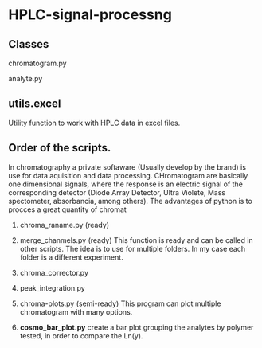# HPLC-signal-processng


## Classes
chromatogram.py

analyte.py



## utils.excel
Utility function to work with HPLC data in excel files.





## Order of the scripts.

In chromatography a private softaware (Usually develop by the brand) is use for
data aquisition and data processing. CHromatogram are basically one dimensional 
signals, where the response is an electric signal of the corresponding detector
(Diode Array Detector, Ultra Violete, Mass spectometer, absorbancia, among 
others). The advantages of python is to procces a great quantity of chromat

1. chroma_raname.py (ready)
    
2. merge_chanmels.py (ready)
    This function is ready and can be called in other scripts. The idea is to use 
    for multiple folders. In my case each folder is a different experiment.

3. chroma_corrector.py 

4. peak_integration.py

5. chroma-plots.py (semi-ready)
    This program can plot multiple chromatogram with many options. 

6. **cosmo_bar_plot.py** create a bar plot grouping the analytes by polymer tested, in order to compare the Ln(y). 
